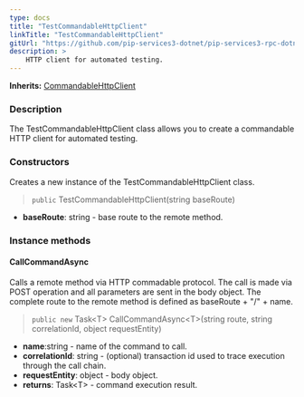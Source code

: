 ```yaml
---
type: docs
title: "TestCommandableHttpClient"
linkTitle: "TestCommandableHttpClient"
gitUrl: "https://github.com/pip-services3-dotnet/pip-services3-rpc-dotnet"
description: >
    HTTP client for automated testing.
---
```


**Inherits:** [CommandableHttpClient](../../clients/commandable_http_client)

### Description

The TestCommandableHttpClient class allows you to create a commandable HTTP client for automated testing.

### Constructors
Creates a new instance of the TestCommandableHttpClient class.
> `public` TestCommandableHttpClient(string baseRoute)

- **baseRoute**: string - base route to the remote method.


### Instance methods

#### CallCommandAsync
Calls a remote method via HTTP commadable protocol.
The call is made via POST operation and all parameters are sent in the body object.
The complete route to the remote method is defined as baseRoute + "/" + name.

> `public new` Task\<T\> CallCommandAsync\<T\>(string route, string correlationId, object requestEntity)

- **name**:string - name of the command to call. 
- **correlationId**: string - (optional) transaction id used to trace execution through the call chain.
- **requestEntity**: object - body object.
- **returns**: Task\<T\> - command execution result.

